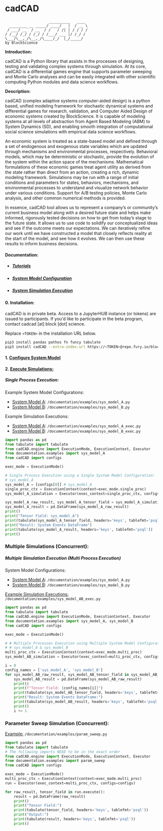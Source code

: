 cadCAD
===
```
                    __________   ____ 
  ________ __ _____/ ____/   |  / __ \
 / ___/ __` / __  / /   / /| | / / / /
/ /__/ /_/ / /_/ / /___/ ___ |/ /_/ / 
\___/\__,_/\__,_/\____/_/  |_/_____/  
by BlockScience
```

**Introduction:**

cadCAD is a Python library that assists in the processes of designing, testing and validating complex systems through 
simulation. At its core, cadCAD is a differential games engine that supports parameter sweeping and Monte Carlo analyses 
and can be easily integrated with other scientific computing Python modules and data science workflows.

**Description:**

cadCAD (complex adaptive systems computer-aided design) is a python based, unified modeling framework for stochastic 
dynamical systems and differential games for research, validation, and Computer Aided Design of economic systems created 
by BlockScience. It is capable of modeling systems at all levels of abstraction from Agent Based Modeling (ABM) to 
System Dynamics (SD), and enabling smooth integration of computational social science simulations with empirical data 
science workflows.


An economic system is treated as a state-based model and defined through a set of endogenous and exogenous state 
variables which are updated through mechanisms and environmental processes, respectively. Behavioral models, which may 
be deterministic or stochastic, provide the evolution of the system within the action space of the mechanisms. 
Mathematical formulations of these economic games treat agent utility as derived from the state rather than direct from 
an action, creating a rich, dynamic modeling framework. Simulations may be run with a range of initial conditions and 
parameters for states, behaviors, mechanisms, and environmental processes to understand and visualize network behavior 
under various conditions. Support for A/B testing policies, Monte Carlo analysis, and other common numerical methods is 
provided.


In essence, cadCAD tool allows us to represent a company’s or community’s current business model along with a desired 
future state and helps make informed, rigorously tested decisions on how to get from today’s stage to the future state. 
It allows us to use code to solidify our conceptualized ideas and see if the outcome meets our expectations. We can 
iteratively refine our work until we have constructed a model that closely reflects reality at the start of the model, 
and see how it evolves. We can then use these results to inform business decisions.


#### Documentation:
* ##### [Tutorials](https://github.com/BlockScience/cadCAD-Tutorials/tree/master/01%20Tutorials)
* ##### [System Model Configuration](https://github.com/BlockScience/cadCAD-Tutorials/blob/master/documentation/Simulation_Configuration.md)
* ##### [System Simulation Execution](https://github.com/BlockScience/cadCAD-Tutorials/blob/master/documentation/Simulation_Execution.md)


#### 0. Installation:

cadCAD is in private beta. Access to a JupyterHUB instance (or tokens) are issued to participants. If you'd like to 
participate in the beta program, contact cadcad [at] block [dot] science.

Replace `<TOKEN>` in the installation URL below.
```bash
pip3 install pandas pathos fn funcy tabulate 
pip3 install cadCAD --extra-index-url https://<TOKEN>@repo.fury.io/blockscience/
```

#### 1. [Configure System Model](https://github.com/BlockScience/cadCAD-Tutorials/blob/master/documentation/Simulation_Configuration.md)

#### 2. [Execute Simulations:](https://github.com/BlockScience/cadCAD-Tutorials/blob/master/documentation/Simulation_Execution.md)

##### Single Process Execution:
Example System Model Configurations: 
* [System Model A](https://github.com/BlockScience/cadCAD-Tutorials/blob/master/documentation/examples/sys_model_A.py): 
`/documentation/examples/sys_model_A.py`
* [System Model B](https://github.com/BlockScience/cadCAD-Tutorials/blob/master/documentation/examples/sys_model_B.py): 
`/documentation/examples/sys_model_B.py`

Example Simulation Executions:
* [System Model A](https://github.com/BlockScience/cadCAD-Tutorials/blob/master/documentation/examples/sys_model_A_exec.py): 
`/documentation/examples/sys_model_A_exec.py`
* [System Model B](https://github.com/BlockScience/cadCAD-Tutorials/blob/master/documentation/examples/sys_model_B_exec.py): 
`/documentation/examples/sys_model_B_exec.py`

```python
import pandas as pd
from tabulate import tabulate
from cadCAD.engine import ExecutionMode, ExecutionContext, Executor
from documentation.examples import sys_model_A
from cadCAD import configs

exec_mode = ExecutionMode()

# Single Process Execution using a Single System Model Configuration:
# sys_model_A
sys_model_A = [configs[0]] # sys_model_A
single_proc_ctx = ExecutionContext(context=exec_mode.single_proc)
sys_model_A_simulation = Executor(exec_context=single_proc_ctx, configs=sys_model_A)

sys_model_A_raw_result, sys_model_A_tensor_field = sys_model_A_simulation.execute()
sys_model_A_result = pd.DataFrame(sys_model_A_raw_result)
print()
print("Tensor Field: sys_model_A")
print(tabulate(sys_model_A_tensor_field, headers='keys', tablefmt='psql'))
print("Result: System Events DataFrame")
print(tabulate(sys_model_A_result, headers='keys', tablefmt='psql'))
print()
```

### Multiple Simulations (Concurrent):
##### Multiple Simulation Execution (Multi Process Execution)
System Model Configurations: 
* [System Model A](https://github.com/BlockScience/cadCAD-Tutorials/blob/master/documentation/examples/sys_model_A.py): 
`/documentation/examples/sys_model_A.py`
* [System Model B](https://github.com/BlockScience/cadCAD-Tutorials/blob/master/documentation/examples/sys_model_B.py): 
`/documentation/examples/sys_model_B.py`

[Example Simulation Executions:](https://github.com/BlockScience/cadCAD-Tutorials/blob/master/documentation/examples/sys_model_AB_exec.py)
`/documentation/examples/sys_model_AB_exec.py`

```python
import pandas as pd
from tabulate import tabulate
from cadCAD.engine import ExecutionMode, ExecutionContext, Executor
from documentation.examples import sys_model_A, sys_model_B
from cadCAD import configs

exec_mode = ExecutionMode()

# # Multiple Processes Execution using Multiple System Model Configurations:
# # sys_model_A & sys_model_B
multi_proc_ctx = ExecutionContext(context=exec_mode.multi_proc)
sys_model_AB_simulation = Executor(exec_context=multi_proc_ctx, configs=configs)

i = 0
config_names = ['sys_model_A', 'sys_model_B']
for sys_model_AB_raw_result, sys_model_AB_tensor_field in sys_model_AB_simulation.execute():
    sys_model_AB_result = pd.DataFrame(sys_model_AB_raw_result)
    print()
    print(f"Tensor Field: {config_names[i]}")
    print(tabulate(sys_model_AB_tensor_field, headers='keys', tablefmt='psql'))
    print("Result: System Events DataFrame:")
    print(tabulate(sys_model_AB_result, headers='keys', tablefmt='psql'))
    print()
    i += 1
```

### Parameter Sweep Simulation (Concurrent):
[Example:](https://github.com/BlockScience/cadCAD-Tutorials/blob/master/documentation/examples/param_sweep.py) 
`/documentation/examples/param_sweep.py`

```python
import pandas as pd
from tabulate import tabulate
# The following imports NEED to be in the exact order
from cadCAD.engine import ExecutionMode, ExecutionContext, Executor
from documentation.examples import param_sweep
from cadCAD import configs

exec_mode = ExecutionMode()
multi_proc_ctx = ExecutionContext(context=exec_mode.multi_proc)
run = Executor(exec_context=multi_proc_ctx, configs=configs)

for raw_result, tensor_field in run.execute():
    result = pd.DataFrame(raw_result)
    print()
    print("Tensor Field:")
    print(tabulate(tensor_field, headers='keys', tablefmt='psql'))
    print("Output:")
    print(tabulate(result, headers='keys', tablefmt='psql'))
    print()
```


